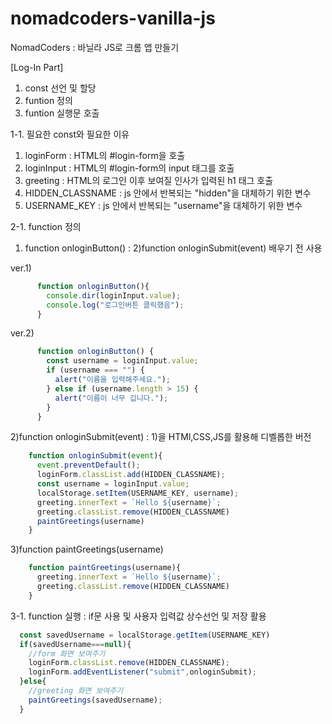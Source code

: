 # nomadcoders-vanilla-js
NomadCoders : 바닐라 JS로 크롬 앱 만들기

[Log-In Part]

1. const 선언 및 할당
2. funtion 정의
3. funtion 실행문 호출

1-1. 필요한 const와 필요한 이유
  1) loginForm : HTML의 #login-form을 호출
  2) loginInput : HTML의 #login-form의 input 태그를 호출
  3) greeting : HTML의 로그인 이후 보여질 인사가 입력된 h1 태그 호출
  4) HIDDEN_CLASSNAME : js 안에서 반복되는 "hidden"을 대체하기 위한 변수
  5) USERNAME_KEY : js 안에서 반복되는 "username"을 대체하기 위한 변수

2-1. function 정의
  1) function onloginButton() : 2)function onloginSubmit(event) 배우기 전 사용

 ver.1)   
```javaScript
      function onloginButton(){
        console.dir(loginInput.value);
        console.log("로그인버튼 클릭했음");
      }
```
 
 ver.2)   
```javaScript
      function onloginButton() {
        const username = loginInput.value;
        if (username === "") {
          alert("이름을 입력해주세요.");
        } else if (username.length > 15) {
          alert("이름이 너무 깁니다.");
        }
      }
```
  2)function onloginSubmit(event) : 1)을 HTMl,CSS,JS를 활용해 디벨롭한 버전
  ```javaScript
      function onloginSubmit(event){
        event.preventDefault();
        loginForm.classList.add(HIDDEN_CLASSNAME);
        const username = loginInput.value;
        localStorage.setItem(USERNAME_KEY, username);
        greeting.innerText = `Hello ${username}`;
        greeting.classList.remove(HIDDEN_CLASSNAME)
        paintGreetings(username)
      }
```
  3)function paintGreetings(username)
  ```javaScript
      function paintGreetings(username){
        greeting.innerText = `Hello ${username}`;
        greeting.classList.remove(HIDDEN_CLASSNAME)
      }
```
3-1. function 실행 : if문 사용 및 사용자 입력값 상수선언 및 저장 활용
```javaScript
  const savedUsername = localStorage.getItem(USERNAME_KEY)
  if(savedUsername===null){
    //form 화면 보여주기
    loginForm.classList.remove(HIDDEN_CLASSNAME);
    loginForm.addEventListener("submit",onloginSubmit);
  }else{
    //greeting 화면 보여주기
    paintGreetings(savedUsername);
  }
```
